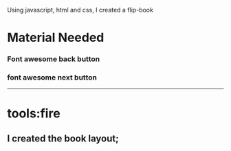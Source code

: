 Using javascript, html and css, I created a flip-book

# Material Needed

### Font awesome back button
### font awesome next button
---
# tools:fire
## I created the book layout;

